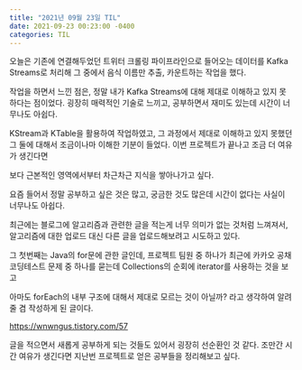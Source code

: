 ```yaml
---
title: "2021년 09월 23일 TIL"
date: 2021-09-23 00:23:00 -0400
categories: TIL
---
```


오늘은 기존에 연결해두었던 트위터 크롤링 파이프라인으로 들어오는 데이터를 Kafka Streams로 처리해 그 중에서 음식 이름만 추출, 카운트하는 작업을 했다.

작업을 하면서 느낀 점은, 정말 내가 Kafka Streams에 대해 제대로 이해하고 있지 못하다는 점이었다. 굉장히 매력적인 기술로 느끼고, 공부하면서 재미도 있는데 시간이 너무나도 아쉽다.

KStream과 KTable을 활용하여 작업하였고, 그 과정에서 제대로 이해하고 있지 못했던 그 둘에 대해서 조금이나마 이해한 기분이 들었다. 이번 프로젝트가 끝나고 조금 더 여유가 생긴다면

보다 근본적인 영역에서부터 차근차근 지식을 쌓아나가고 싶다.

요즘 들어서 정말 공부하고 싶은 것은 많고, 궁금한 것도 많은데 시간이 없다는 사실이 너무나도 아쉽다. 

최근에는 블로그에 알고리즘과 관련한 글을 적는게 너무 의미가 없는 것처럼 느껴져서, 알고리즘에 대한 업로드 대신 다른 글을 업로드해보려고 시도하고 있다.

그 첫번째는 Java의 for문에 관한 글인데, 프로젝트 팀원 중 하나가 최근에 카카오 공채 코딩테스트 문제 중 하나를 묻는데 Collections의 순회에 iterator를 사용하는 것을 보고

아마도 forEach의 내부 구조에 대해서 제대로 모르는 것이 아닐까? 라고 생각하여 알려줄 겸 작성하게 된 글이다.

https://wnwngus.tistory.com/57

글을 적으면서 새롭게 공부하게 되는 것들도 있어서 굉장히 선순환인 것 같다. 조만간 시간 여유가 생긴다면 지난번 프로젝트로 얻은 공부들을 정리해보고 싶다.

